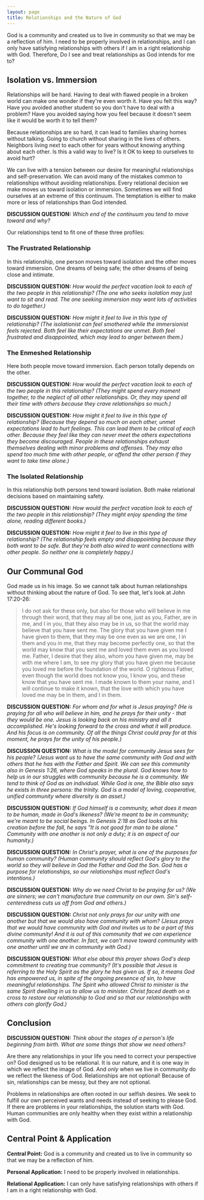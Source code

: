 ```yaml
---
layout: page
title: Relationships and the Nature of God
---
```


God is a community and created us to live in community so that we may be a reflection of him. I need to be properly involved in relationships, and I can only have satisfying relationships with others if I am in a right relationship with God. Therefore, Do I see and treat relationships as God intends for me to?

## Isolation vs. Immersion

Relationships will be hard. Having to deal with flawed people in a broken world can make one wonder if they're even worth it. Have you felt this way? Have you avoided another student so you don't have to deal with a problem? Have you avoided saying how you feel because it doesn't seem like it would be worth it to tell them?

Because relationships are so hard, it can lead to families sharing homes without talking. Going to church without sharing in the lives of others. Neighbors living next to each other for years without knowing anything about each other. Is this a valid way to live? Is it OK to keep to ourselves to avoid hurt?

We can live with a tension between our desire for meaningful relationships and self-preservation. We can avoid many of the mistakes common to relationships without avoiding relationships. Every relational decision we make moves us toward isolation or immersion. Sometimes we will find ourselves at an extreme of this continuum. The temptation is either to make more or less of relationships than God intended.

**DISCUSSION QUESTION:** *Which end of the continuum you tend to move toward and why?*

Our relationships tend to fit one of these three profiles:

### The Frustrated Relationship

In this relationship, one person moves toward isolation and the other moves toward immersion. One dreams of being safe; the other dreams of being close and intimate.

**DISCUSSION QUESTION:** *How would the perfect vacation look to each of the two people in this relationship? (The one who seeks isolation may just want to sit and read. The one seeking immersion may want lots of activities to do together.)*

**DISCUSSION QUESTION:** *How might it feel to live in this type of relationship? (The isolationist can feel smothered while the immersionist feels rejected. Both feel like their expectations are unmet. Both feel frustrated and disappointed, which may lead to anger between them.)*

### The Enmeshed Relationship

Here both people move toward immersion. Each person totally depends on the other.

**DISCUSSION QUESTION:** *How would the perfect vacation look to each of the two people in this relationship? (They might spend every moment together, to the neglect of all other relationships. Or, they may spend all their time with others because they crave relationships so much.)*

**DISCUSSION QUESTION:** *How might it feel to live in this type of relationship? (Because they depend so much on each other, unmet expectations lead to hurt feelings. This can lead them to be critical of each other. Because they feel like they can never meet the others expectations they become discouraged. People in these relationships exhaust themselves dealing with minor problems and offenses. They may also spend too much time with other people, or offend the other person if they want to take time alone.)*

### The Isolated Relationship

In this relationship both persons tend toward isolation. Both make relational decisions based on maintaining safety.

**DISCUSSION QUESTION:** *How would the perfect vacation look to each of the two people in this relationship? (They might enjoy spending the time alone, reading different books.)*

**DISCUSSION QUESTION:** *How might it feel to live in this type of relationship? (The relationship feels empty and disappointing because they both want to be safe. But they're both also wired to want connections with other people. So neither one is completely happy.)*

## Our Communal God

God made us in his image. So we cannot talk about human relationships without thinking about the nature of God. To see that, let's look at John 17:20-26:

> I do not ask for these only, but also for those who will believe in me through their word, that they may all be one, just as you, Father, are in me, and I in you, that they also may be in us, so that the world may believe that you have sent me. The glory that you have given me I have given to them, that they may be one even as we are one, I in them and you in me, that they may become perfectly one, so that the world may know that you sent me and loved them even as you loved me. Father, I desire that they also, whom you have given me, may be with me where I am, to see my glory that you have given me because you loved me before the foundation of the world. O righteous Father, even though the world does not know you, I know you, and these know that you have sent me. I made known to them your name, and I will continue to make it known, that the love with which you have loved me may be in them, and I in them.

**DISCUSSION QUESTION:** *For whom and for what is Jesus praying? (He is praying for all who will believe in him, and he prays for their unity - that they would be one. Jesus is looking back on his ministry and all it accomplished. He's looking forward to the cross and what it will produce. And his focus is on community. Of all the things Christ could pray for at this moment, he prays for the unity of his people.)*

**DISCUSSION QUESTION:** *What is the model for community Jesus sees for his people? (Jesus want us to have the same community with God and with others that he has with the Father and Spirit. We can see this community also in Genesis 1:26, where God speaks in the plural. God knows how to help us in our struggles with community because he is a community. We tend to think of God as an individual. While God is one, the Bible also says he exists in three persons: the trinity. God is a model of loving, cooperative, unified community where diversity is an asset.)*

**DISCUSSION QUESTION:** *If God himself is a community, what does it mean to be human, made in God's likeness? (We're meant to be in community; we're meant to be social beings. In Genesis 2:18 as God looks at his creation before the fall, he says "It is not good for man to be alone." Community with one another is not only a duty; it is an aspect of our humanity.)*

**DISCUSSION QUESTION:** *In Christ's prayer, what is one of the purposes for human community? (Human community should reflect God's glory to the world so they will believe in God the Father and God the Son. God has a purpose for relationships, so our relationships must reflect God's intentions.)*

**DISCUSSION QUESTION:** *Why do we need Christ to be praying for us? (We are sinners; we can't manufacture true community on our own. Sin's self-centeredness cuts us off from God and others.)*

**DISCUSSION QUESTION:** *Christ not only prays for our unity with one another but that we would also have community with whom? (Jesus prays that we would have community with God and invites us to be a part of this divine community! And it is out of this community that we can experience community with one another. In fact, we can't move toward community with one another until we are in community with God.)*

**DISCUSSION QUESTION:** *What else about this prayer shows God's deep commitment to creating true community? (It's possible that Jesus is referring to the Holy Spirit as the glory he has given us. If so, it means God has empowered us, in spite of the ongoing presence of sin, to have meaningful relationships. The Spirit who allowed Christ to minister is the same Spirit dwelling in us to allow us to minister. Christ faced death on a cross to restore our relationship to God and so that our relationships with others can glorify God.)*

## Conclusion

**DISCUSSION QUESTION:** *Think about the stages of a person's life beginning from birth. What are some things that show we need others?*

Are there any relationships in your life you need to correct your perspective on? God designed us to be relational. It is our nature, and it is one way in which we reflect the image of God. And *only* when we live in community do we reflect the likeness of God. Relationships are not optional! Because of sin, relationships can be messy, but they are not optional.

Problems in relationships are often rooted in our selfish desires. We seek to fulfill our own perceived wants and needs instead of seeking to please God. If there are problems in your relationships, the solution starts with God. Human communities are only healthy when they exist within a relationship with God.

## Central Point & Application

**Central Point:** God is a community and created us to live in community so that we may be a reflection of him.

**Personal Application:** I need to be properly  involved in relationships.

**Relational Application:** I can only have satisfying relationships with others if I am in a right relationship with God.
